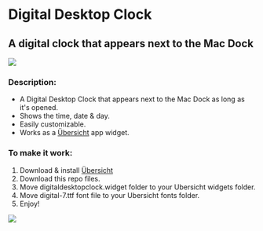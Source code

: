 # Digital Desktop Clock
## A digital clock that appears next to the Mac Dock

![](https://i.imgur.com/K8ZhrwA.png)

### Description:
* A Digital Desktop Clock that appears next to the Mac Dock as long as it's opened.
* Shows the time, date & day.
* Easily customizable.
* Works as a [Übersicht](http://tracesof.net/uebersicht/) app widget.

### To make it work:
1. Download & install [Übersicht](http://tracesof.net/uebersicht/)
2. Download this repo files.
3. Move digitaldesktopclock.widget folder to your Ubersicht widgets folder.
4. Move digital-7.ttf font file to your Ubersicht fonts folder.
5. Enjoy!

![](https://i.imgur.com/PqMaqgh.png)
